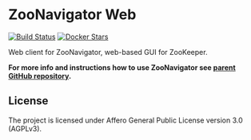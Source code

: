 ZooNavigator Web
================

[![Build Status](https://travis-ci.org/elkozmon/zoonavigator-web.svg)](https://travis-ci.org/elkozmon/zoonavigator-web)
[![Docker Stars](https://img.shields.io/docker/pulls/elkozmon/zoonavigator-web.svg)]()

Web client for ZooNavigator, web-based GUI for ZooKeeper.

**For more info and instructions how to use ZooNavigator see [parent GitHub repository](https://github.com/elkozmon/zoonavigator).**

License
-------

The project is licensed under Affero General Public License version 3.0 (AGPLv3).
